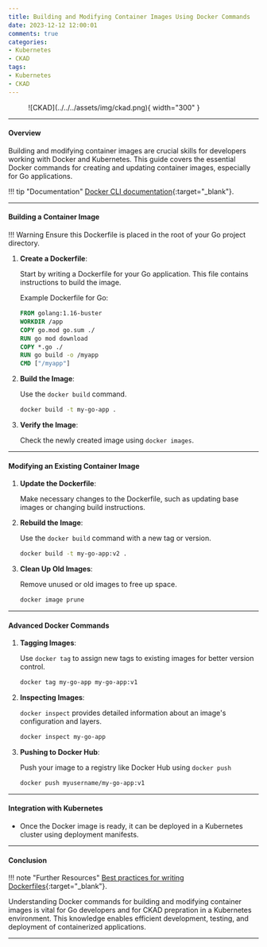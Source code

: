 ```yaml
---
title: Building and Modifying Container Images Using Docker Commands
date: 2023-12-12 12:00:01
comments: true
categories:
- Kubernetes
- CKAD
tags:
- Kubernetes
- CKAD
---
```


<!-- markdownlint-disable MD033 -->
<figure markdown="span">
  ![CKAD](../../../assets/img/ckad.png){ width="300" }
</figure>

---

#### Overview

Building and modifying container images are crucial skills for developers working with Docker and Kubernetes. This guide covers the essential Docker commands for creating and updating container images, especially for Go applications.

!!! tip "Documentation"
    [Docker CLI documentation](https://docs.docker.com/engine/reference/commandline/cli/){:target="_blank"}.

---

#### Building a Container Image

!!! Warning
    Ensure this Dockerfile is placed in the root of your Go project directory.

1. **Create a Dockerfile**:

      Start by writing a Dockerfile for your Go application. This file contains instructions to build the image.

      Example Dockerfile for Go:

      ```Dockerfile title="Dockerfile"
      FROM golang:1.16-buster
      WORKDIR /app
      COPY go.mod go.sum ./
      RUN go mod download
      COPY *.go ./
      RUN go build -o /myapp
      CMD ["/myapp"]
      ```

2. **Build the Image**:

      Use the `docker build` command.

      ```bash
      docker build -t my-go-app .
      ```

3. **Verify the Image**:

      Check the newly created image using `docker images`.

---

#### Modifying an Existing Container Image

1. **Update the Dockerfile**:

      Make necessary changes to the Dockerfile, such as updating base images or changing build instructions.

2. **Rebuild the Image**:

      Use the `docker build` command with a new tag or version.

      ```bash
      docker build -t my-go-app:v2 .
      ```

3. **Clean Up Old Images**:

      Remove unused or old images to free up space.

      ```bash
      docker image prune
      ```

---

#### Advanced Docker Commands

1. **Tagging Images**:

      Use `docker tag` to assign new tags to existing images for better version control.
  
      ```bash
      docker tag my-go-app my-go-app:v1
      ```

2. **Inspecting Images**:

      `docker inspect` provides detailed information about an image's configuration and layers.
  
      ```bash
      docker inspect my-go-app
      ```

3. **Pushing to Docker Hub**:

      Push your image to a registry like Docker Hub using `docker push`
  
      ```bash
      docker push myusername/my-go-app:v1
      ```

---

#### Integration with Kubernetes

- Once the Docker image is ready, it can be deployed in a Kubernetes cluster using deployment manifests.

---

#### Conclusion

!!! note "Further Resources"
    [Best practices for writing Dockerfiles](https://docs.docker.com/develop/develop-images/dockerfile_best-practices/){:target="_blank"}.

Understanding Docker commands for building and modifying container images is vital for Go developers and for CKAD prepration in a Kubernetes environment. This knowledge enables efficient development, testing, and deployment of containerized applications.

---
